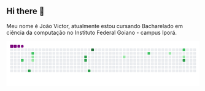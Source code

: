## Hi there 👋

Meu nome é João Victor, atualmente estou cursando Bacharelado em ciência da computação no Instituto Federal Goiano - campus Iporá.

![snake gif](https://github.com/Toddynn1762/Toddynn1762/blob/output/github-contribution-grid-snake.gif)


<!--
**Toddynn1762/Toddynn1762** is a ✨ _special_ ✨ repository because its `README.md` (this file) appears on your GitHub profile.

Here are some ideas to get you started:

- 🔭 I’m currently working on ...
- 🌱 I’m currently learning ...
- 👯 I’m looking to collaborate on ...
- 🤔 I’m looking for help with ...
- 💬 Ask me about ...
- 📫 How to reach me: ...
- 😄 Pronouns: ...
- ⚡ Fun fact: ...
-->
